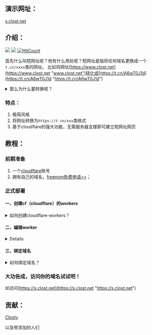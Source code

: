 ## 演示网址：
[s.clost.net](https://s.clost.net "s.clost.net")

## 介绍：
[![](https://img.shields.io/badge/短网址-极简风格-orange?link=https://s.clost.net)](https://github.com/Closty/duanwangzhi)
[![](https://img.shields.io/badge/by-%E7%93%B6%E5%AD%90-green?link=https://www.clost.net)](https://www.clost.net/default/513.html)
[![HitCount](http://hits.dwyl.com/closty/duanwangzhi.svg)](http://hits.dwyl.com/closty/duanwangzhi)

首先什么叫短网址呢？他有什么用处呢？短网址是指将任何域名更换成一个`t.cn/xxxx`类的网址。
比如将网址[https://www.clost.net](https://www.clost.net "www.clost.net")转化成[https://t.cn/A6wT0J1d](https://t.cn/A6wT0J1d "https://t.cn/A6wT0J1d")

   <details>
   <summary> 那么为什么要转换呢？</summary>
   一方面，直观来说可以将网址变短，比如分享微信的链接，一大串字符会限制你文章字数；另一方面，可以防红，比如你在你的qq分享你的网站，分享过多会导致腾讯    检测并封除域名便会被显示已被拦截等字样，别人以后就只能复制到你的网址在浏览器打开而不能直接在qq内点开。用短网址就可以很好的防止这一点发生。当然这样的操作是要付费的，需要修改源码api接口，请<a href="https://t.cn/A6AGG52u">自行百度</a>。
   其实市面上有很多网址缩短源码，但都不够简洁，且需要服务器支撑。如果你喜欢极简风格那就来对了！   
   
   </details>

### 特点：
1. 极简风格
1. 将网址转换为`https://t.cn/xxx`类格式
1. 基于cloudflare的强大功能，无需服务器支撑即可建立短网址网页

## 教程：
### 前期准备
1. 一个[cloudflare](http://cloudflare.com)账号
1. 拥有自己的域名，[freenom免费申请>>](http://freenom.com "免费申请>>")；

### 正式部署
#### 一、创建cf（cloudflare）的workers
<details>
<summary> 如何创建cloudflare-workers？</summary>
1.进入 <a href=http://cloudflare.com>cloudflare首页<a> ,点击进入workers
   
![6010332F-D475-4589-9B0A-19975E67C6EB.png](https://cdn.jsdelivr.net/gh/closty/tuchuang/usr/uploads/2020/04/853632551.png)<br>
2.点击创建worker
![429F89D4-6A33-4B0E-9FEB-03F61974214A.png](https://cdn.jsdelivr.net/gh/closty/tuchuang/usr/uploads/2020/04/1774752214.png)
<br>
</details>


#### 二、编辑worker
<details>
<summary> 如何编辑cloudflare-workers？</summary>
在脚本框内填入<a href=https://github.com/Closty/duanwangzhi/blob/master/短网址代码.html>本项目中以html结尾的代码<a> ；打开后将其中的所有代码复制并粘贴填入cf-worker的编辑框中。
  
如图所示

![填入代码](https://cdn.jsdelivr.net/gh/closty/tuchuang/usr/uploads/2020/04/2327643990.png)<br>

这时候便可以访问你的worker，只不过域名不是自定义的。不过也可以使用了。地址便是上图代码上侧的地址，如这是我的worker地址。[https://s.clost.workers.dev](https://s.clost.workers.dev "https://s.clost.workers.dev")<br>
</details>


#### 三、绑定域名
<details>
<summary> 如何绑定域名？</summary>
1.你需要先将你的域名指定任意一个IP地址，但是必须开启默认的代理模式（黄色的云朵图标点亮状态）。然后点击保存。
   
![指定任意一个IP地址并开启代理](https://cdn.jsdelivr.net/gh/closty/tuchuang/usr/uploads/2020/04/1617973151.png)<br>

2.进入workers界面，添加路由

![3224A31E-4D2E-4E4D-8D75-CC13EE6E5796.png](https://cdn.jsdelivr.net/gh/closty/tuchuang/usr/uploads/2020/04/2818873198.png)<br>
3.添加路由，域名处填写`https://你的域名/*`（注意`/*`两个符号务必加上）,worker选择你刚刚创建的worker

![CA8840DA-3830-42FF-A9C2-FE5937B90A21.png](https://cdn.jsdelivr.net/gh/closty/tuchuang/usr/uploads/2020/04/2887380108.png)<br>
</details>


### 大功告成，访问你的域名试试吧！<br>
如访问[https://s.clost.net](https://s.clost.net "https://s.clost.net")

## 贡献：

[Closty](https://github.com/closty)

以及带添加的人们
